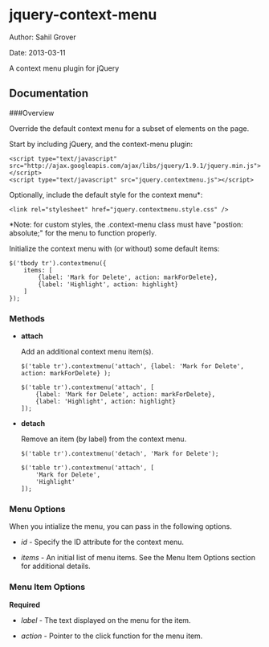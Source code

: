 jquery-context-menu
===================

Author: Sahil Grover

Date:   2013-03-11

A context menu plugin for jQuery

Documentation
-------------

###Overview

Override the default context menu for a subset of elements on the page.

Start by including jQuery, and the context-menu plugin:

    <script type="text/javascript" src="http://ajax.googleapis.com/ajax/libs/jquery/1.9.1/jquery.min.js"></script>
    <script type="text/javascript" src="jquery.contextmenu.js"></script>

Optionally, include the default style for the context menu*:

    <link rel="stylesheet" href="jquery.contextmenu.style.css" />

*Note: for custom styles, the .context-menu class must have "postion: absolute;" for the menu to function properly.

Initialize the context menu with (or without) some default items:

    $('tbody tr').contextmenu({
		items: [
			{label: 'Mark for Delete', action: markForDelete},
			{label: 'Highlight', action: highlight}
		]
	});

### Methods

*	**attach**

	Add an additional context menu item(s).

		$('table tr').contextmenu('attach', {label: 'Mark for Delete', action: markForDelete} );

		$('table tr').contextmenu('attach', [
			{label: 'Mark for Delete', action: markForDelete},
			{label: 'Highlight', action: highlight}
		]);

*	**detach**

	Remove an item (by label) from the context menu.

		$('table tr').contextmenu('detach', 'Mark for Delete');

		$('table tr').contextmenu('attach', [
			'Mark for Delete',
			'Highlight'
		]);

### Menu Options

When you intialize the menu, you can pass in the following options.

*	_id_ - Specify the ID attribute for the context menu.

*	_items_	- An initial list of menu items.  See the Menu Item Options section for additional details.

### Menu Item Options

**Required**

*	_label_	- The text displayed on the menu for the item.

*	_action_ - Pointer to the click function for the menu item.